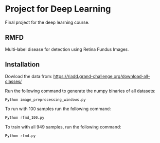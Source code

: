# Project for Deep Learning

Final project for the deep learning course. 

## RMFD

Multi-label disease for detection using Retina Fundus Images.


## Installation

Dowload the data from: https://riadd.grand-challenge.org/download-all-classes/ 

Run the following command to generate the numpy binaries of all datasets:

```bash
Python image_preprocessing_windows.py
```

To run with 100 samples run the following command:

```bash
Python rfmd_100.py
```

To train with all 949 samples, run the following command:

```bash
Python rfmd.py
```

